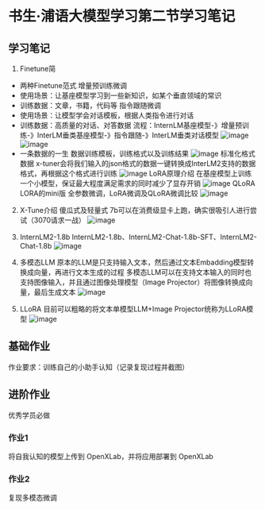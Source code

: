 # 书生·浦语大模型学习第二节学习笔记

## 学习笔记
1. Finetune简
- 两种Finetune范式
增量预训练微调
- 使用场景：让基座模型学习到一些新知识，如某个垂直领域的常识
- 训练数据：文章，书籍，代码等
指令跟随微调
- 使用场景：让模型学会对话模板，根据人类指令进行对话
- 训练数据：高质量的对话、对答数据
流程：InternLM基座模型-》增量预训练-》InterLM垂类基座模型-》指令跟随-》InterLM垂类对话模型
![image](https://github.com/PURE281/my_dream/assets/93171238/59d1d38a-bcfe-4e2a-a228-66f54b6024a7)
![image](https://github.com/PURE281/my_dream/assets/93171238/0c5e8f64-2300-4567-a5b0-08c4edf0fe7b)
- 一条数据的一生
数据训练模板，训练格式以及训练结果
![image](https://github.com/PURE281/my_dream/assets/93171238/9799432f-3812-42f9-b281-cab64d2cd9a4)
标准化格式数据
x-tuner会将我们输入的json格式的数据一键转换成InterLM2支持的数据格式，再根据这个格式进行训练
![image](https://github.com/PURE281/my_dream/assets/93171238/0fdb3fe4-833a-4caa-a0d7-77c6cbac3526)
LoRA原理介绍
在基座模型上训练一个小模型，保证最大程度满足需求的同时减少了显存开销
![image](https://github.com/PURE281/my_dream/assets/93171238/944e59e6-b475-4bda-82da-87fc3e34fc32)
QLoRA
LORA的mini版
全参数微调，LoRA微调及QLoRA微调比较
![image](https://github.com/PURE281/my_dream/assets/93171238/c4c867a1-af77-41d7-9532-a5be8a151408)

2. X-Tune介绍
傻瓜式及轻量式
7b可以在消费级显卡上跑，确实很吸引人进行尝试（3070请求一战）
![image](https://github.com/PURE281/my_dream/assets/93171238/94e83e84-4ada-451d-807b-87a7b5cf6615)
3. InternLM2-1.8b
InternLM2-1.8b、InternLM2-Chat-1.8b-SFT、InternLM2-Chat-1.8b
![image](https://github.com/PURE281/my_dream/assets/93171238/e4c77c29-fab8-4a31-bc51-f45d4205bb36)

4. 多模态LLM
原本的LLM是只支持输入文本，然后通过文本Embadding模型转换成向量，再进行文本生成的过程
多模态LLM可以在支持文本输入的同时也支持图像输入，并且通过图像处理模型（Image Projector）将图像转换成向量，最后生成文本
![image](https://github.com/PURE281/my_dream/assets/93171238/682ea031-3ec0-4876-91f2-865cfde0fd92)
6. LLoRA
目前可以粗略的将文本单模型LLM+Image Projector统称为LLoRA模型
![image](https://github.com/PURE281/my_dream/assets/93171238/b02136f0-8bfc-4d6a-b528-e4aaa9d2bdc7)

## 基础作业
作业要求：训练自己的小助手认知（记录复现过程并截图）
## 进阶作业
优秀学员必做
### 作业1
将自我认知的模型上传到 OpenXLab，并将应用部署到 OpenXLab
### 作业2
复现多模态微调
